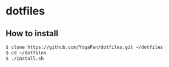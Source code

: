 # dotfiles

## How to install
```sh
$ clone https://github.com/YogaPan/dotfiles.git ~/dotfiles
$ cd ~/dotfiles
$ ./install.sh
```
